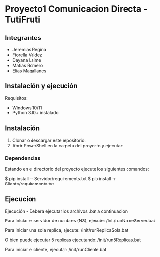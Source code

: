 # Proyecto1 Comunicacion Directa - TutiFruti

## Integrantes
- Jeremias Regina
- Fiorella Valdez
- Dayana Laime
- Matias Romero
- Elias Magallanes

## Instalación y ejecución

Requisitos:
- Windows 10/11
- Python 3.10+ instalado

## Instalación
1. Clonar o descargar este repositorio.
2. Abrir PowerShell en la carpeta del proyecto y ejecutar:

### Dependencias 
Estando en el directorio del proyecto ejecute los siguientes comandos: 

$ pip install -r Servidor/requirements.txt
$ pip install -r Sliente/requirements.txt

## Ejecucion
Ejecución - Debera ejecutar los archivos .bat a continuacion: 

Para iniciar el servidor de nombres (NS), ejecute: 
/init/runNameServer.bat 

Para iniciar una sola replica, ejecute: 
/init/runReplicaSola.bat  

O bien puede ejecutar 5 replicas ejecutando: 
/init/run5Replicas.bat 

Para iniciar el cliente, ejecutar:
/init/runCliente.bat
